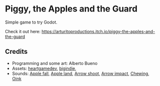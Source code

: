 # Piggy, the Apples and the Guard

Simple game to try Godot.

Check it out here: https://arturitoproductions.itch.io/piggy-the-apples-and-the-guard

## Credits

- Programming and some art: Alberto Bueno
- Assets: [heartgamedev](heartgamedev.com), [bigindie](https://bigindie.itch.io/16x16-1-bit-trees),
- Sounds: [Apple fall](https://freesound.org/people/InspectorJ/sounds/402581/),
        [Apple land](https://freesound.org/people/splashzooka/sounds/21839/),
        [Arrow shoot](https://freesound.org/people/omerbhatti34/sounds/521552/),
        [Arrow impact](https://freesound.org/people/thecrow_br/sounds/574044/),
        [Chewing](https://freesound.org/people/InspectorJ/sounds/412068/),
        [Oink](https://freesound.org/people/frenkfurth/sounds/650924/)
